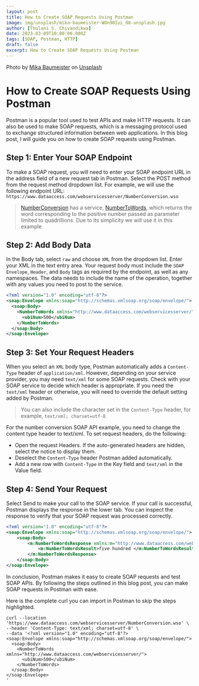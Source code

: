 ```yaml
---
layout: post
title: How to Create SOAP Requests Using Postman
image: img/unsplash/mika-baumeister-WOn90Iui_08-unsplash.jpg
author: [Thulani S. Chivandikwa]
date: 2023-03-09T10:00:00.000Z
tags: [SOAP, Postman, HTTP]
draft: false
excerpt: How to Create SOAP Requests Using Postman
---
```


Photo by <a href="https://unsplash.com/@mbaumi?utm_source=unsplash&utm_medium=referral&utm_content=creditCopyText">Mika Baumeister</a> on <a href="https://unsplash.com/photos/WOn90Iui_08?utm_source=unsplash&utm_medium=referral&utm_content=creditCopyText">Unsplash</a>

# How to Create SOAP Requests Using Postman

Postman is a popular tool used to test APIs and make HTTP requests. It can also be used to make SOAP requests, which is a messaging protocol used to exchange structured information between web applications. In this blog post, I will guide you on how to create SOAP requests using Postman.

## Step 1: Enter Your SOAP Endpoint

To make a SOAP request, you will need to enter your SOAP endpoint URL in the address field of a new request tab in Postman. Select the POST method from the request method dropdown list. For example, we will use the following endpoint URL: `https://www.dataaccess.com/webservicesserver/NumberConversion.wso`

> [NumberConversion](https://www.dataaccess.com/webservicesserver/NumberConversion.wso) has a service, [NumberToWords](https://www.dataaccess.com/webservicesserver/NumberConversion.wso?op=NumberToWords), which returns the word corresponding to the positive number passed as parameter limited to quadrillions. Due to its simplicity we will use it in this example

## Step 2: Add Body Data

In the Body tab, select `raw` and choose `XML` from the dropdown list. Enter your XML in the text entry area. Your request body must include the `SOAP Envelope`, `Header`, and `Body` tags as required by the endpoint, as well as any namespaces. The data needs to include the name of the operation, together with any values you need to post to the service.

```xml
<?xml version="1.0" encoding="utf-8"?>
<soap:Envelope xmlns:soap="http://schemas.xmlsoap.org/soap/envelope/">
  <soap:Body>
    <NumberToWords xmlns="http://www.dataaccess.com/webservicesserver/">
      <ubiNum>500</ubiNum>
    </NumberToWords>
  </soap:Body>
</soap:Envelope>
```

## Step 3: Set Your Request Headers

When you select an `XML` body type, Postman automatically adds a `Content-Type` header of `application/xml`. However, depending on your service provider, you may need `text/xml` for some SOAP requests. Check with your SOAP service to decide which header is appropriate. If you need the `text/xml` header or otherwise, you will need to override the default setting added by Postman.

> You can also include the character set in the `Content-Type` header, for example, `text/xml; charset=utf-8`

For the number conversion SOAP API example, you need to change the content type header to text/xml. To set request headers, do the following:

- Open the request Headers. If the auto-generated headers are hidden, select the notice to display them.
- Deselect the `Content-Type` header Postman added automatically.
- Add a new row with `Content-Type` in the Key field and `text/xml` in the Value field.

## Step 4: Send Your Request

Select Send to make your call to the SOAP service. If your call is successful, Postman displays the response in the lower tab. You can inspect the response to verify that your SOAP request was processed correctly.

```xml
<?xml version="1.0" encoding="utf-8"?>
<soap:Envelope xmlns:soap="http://schemas.xmlsoap.org/soap/envelope/">
    <soap:Body>
        <m:NumberToWordsResponse xmlns:m="http://www.dataaccess.com/webservicesserver/">
            <m:NumberToWordsResult>five hundred </m:NumberToWordsResult>
        </m:NumberToWordsResponse>
    </soap:Body>
</soap:Envelope>
```

In conclusion, Postman makes it easy to create SOAP requests and test SOAP APIs. By following the steps outlined in this blog post, you can make SOAP requests in Postman with ease.

Here is the complete curl you can import in Postman to skip the steps highlighted.

```curl
curl --location 'https://www.dataaccess.com/webservicesserver/NumberConversion.wso' \
--header 'Content-Type: text/xml; charset=utf-8' \
--data '<?xml version="1.0" encoding="utf-8"?>
<soap:Envelope xmlns:soap="http://schemas.xmlsoap.org/soap/envelope/">
  <soap:Body>
    <NumberToWords xmlns="http://www.dataaccess.com/webservicesserver/">
      <ubiNum>500</ubiNum>
    </NumberToWords>
  </soap:Body>
</soap:Envelope>
'
```
